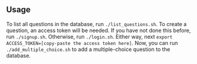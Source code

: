 ## Usage

To list all questions in the database, run `./list_questions.sh`. 
To create a question, an access token will be needed. If you have not done this before, run `./signup.sh`. Otherwise, run `./login.sh`. 
Either way, next `export ACCESS_TOKEN=[copy-paste the access token here]`. 
Now, you can run `./add_multiple_choice.sh` to add a multiple-choice question to the database. 
